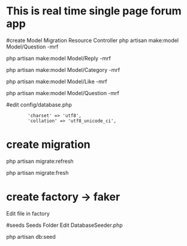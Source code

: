 # This is real time single page forum app

#create Model Migration Resource Controller
php artisan make:model Model/Question -mrf

php artisan make:model Model/Reply -mrf

php artisan make:model Model/Category -mrf

php artisan make:model Model/Like -mrf

php artisan make:model Model/Question -mrf

#edit config/database.php

            'charset' => 'utf8',
            'collation' => 'utf8_unicode_ci',

# create migration
php artisan migrate:refresh

php artisan migrate:fresh

# create factory -> faker
Edit file in factory



#seeds Seeds Folder
Edit DatabaseSeeder.php

php artisan db:seed




